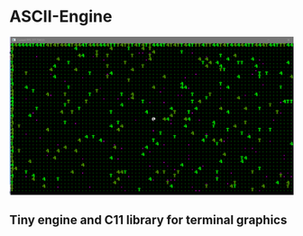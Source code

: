 # ASCII-Engine
![screenshot](https://github.com/Ztry8/ASCII-Engine/blob/main/screenshots/1.PNG)
## Tiny engine and C11 library for terminal graphics 
